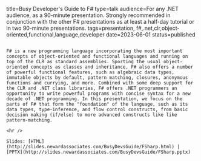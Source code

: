title=Busy Developer's Guide to F#
type=talk
audience=For any .NET audience, as a 90-minute presentation. Strongly recommended in conjunction with the other F# presentations as at least a half-day tutorial or in two 90-minute presentations.
tags=presentation, f#,.net,clr,object-oriented,functional,language,developer
date=2023-06-01
status=published
~~~~~~

F# is a new programming language incorporating the most important concepts of object-oriented and functional languages and running on top of the CLR as standard assemblies. Sporting the usual object-oriented concepts as classes and inheritance, F# also offers a number of powerful functional features, such as algebraic data types, immutable objects by default, pattern matching, closures, anonymous functions and currying, and more. Combined with some deep support for the CLR and .NET class libraries, F# offers .NET programmers an opportunity to write powerful programs with concise syntax for a new decade of .NET programming. In this presentation, we focus on the parts of F# that form the "foundation" of the language, such as its data types, type-inference, and flow control constructs, from basic decision making (if/else) to more advanced constructs like like pattern-matching.
    
<hr />

Slides: [HTML](http://slides.newardassociates.com/BusyDevsGuide/FSharp.html) | [PPTX](http://slides.newardassociates.com/BusyDevsGuide/FSharp.pptx)
